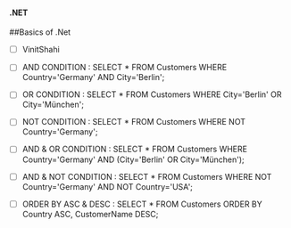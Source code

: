 #### .NET
##Basics of .Net
- [ ] VinitShahi
- [ ] AND CONDITION    : SELECT * FROM Customers WHERE Country='Germany' AND City='Berlin';

- [ ] OR CONDITION          :   SELECT * FROM Customers WHERE City='Berlin' OR City='München'; 

- [ ] NOT CONDITION         :   SELECT * FROM Customers WHERE NOT Country='Germany';

- [ ] AND & OR CONDITION    :  SELECT * FROM Customers WHERE Country='Germany' AND (City='Berlin' OR City='München');

- [ ] AND & NOT CONDITION   :  SELECT * FROM Customers WHERE NOT Country='Germany' AND NOT Country='USA';

- [ ] ORDER BY ASC & DESC   : SELECT * FROM Customers ORDER BY Country ASC, CustomerName DESC;

